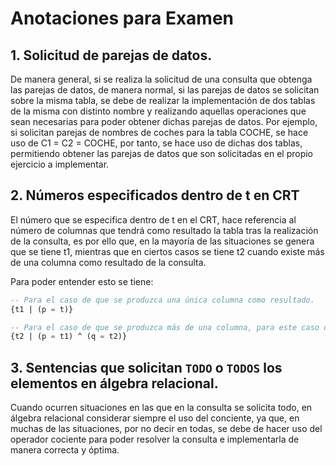 # Anotaciones para Examen

## 1. Solicitud de parejas de datos.

De manera general, si se realiza la solicitud de una consulta que obtenga las parejas de datos, de manera normal,
si las parejas de datos se solicitan sobre la misma tabla, se debe de realizar la implementación de dos tablas
de la misma con distinto nombre y realizando aquellas operaciones que sean necesarias para poder obtener dichas parejas
de datos. Por ejemplo, si solicitan parejas de nombres de coches para la tabla COCHE, se hace uso de C1 = C2 = COCHE,
por tanto, se hace uso de dichas dos tablas, permitiendo obtener las parejas de datos que son solicitadas
en el propio ejercicio a implementar.

## 2. Números especificados dentro de t en CRT

El número que se especifica dentro de t en el CRT, hace referencia al número de columnas que tendrá como resultado
la tabla tras la realización de la consulta, es por ello que, en la mayoría de las situaciones se genera que se tiene
t1, mientras que en ciertos casos se tiene t2 cuando existe más de una columna como resultado de la consulta.

Para poder entender esto se tiene:
```sql
-- Para el caso de que se produzca una única columna como resultado.
{t1 | (p = t)}
```

```sql
-- Para el caso de que se produzca más de una columna, para este caso dos.
{t2 | (p = t1) ^ (q = t2)}
```

## 3. Sentencias que solicitan `TODO` o `TODOS` los elementos en álgebra relacional.

Cuando ocurren situaciones en las que en la consulta se solicita todo, en álgebra relacional considerar siempre
el uso del conciente, ya que, en muchas de las situaciones, por no decir en todas, se debe de hacer uso del
operador cociente para poder resolver la consulta e implementarla de manera correcta y óptima.